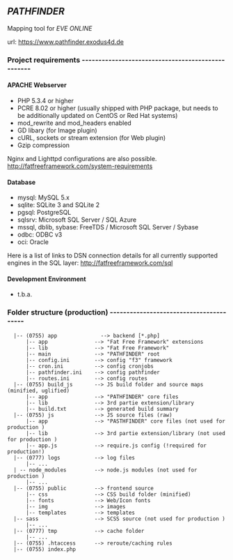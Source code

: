 ## *PATHFINDER*
Mapping tool for *EVE ONLINE*

url: https://www.pathfinder.exodus4d.de

### Project requirements --------------------------------------------------
#### APACHE Webserver 
  - PHP 5.3.4 or higher
  - PCRE 8.02 or higher (usually shipped with PHP package, but needs to be additionally updated on CentOS or Red Hat systems)
  - mod_rewrite and mod_headers enabled
  - GD libary (for Image plugin)
  - cURL, sockets or stream extension (for Web plugin)
  - Gzip compression
  
  Nginx and Lighttpd configurations are also possible.
  http://fatfreeframework.com/system-requirements
#### Database
  - mysql: MySQL 5.x
  - sqlite: SQLite 3 and SQLite 2
  - pgsql: PostgreSQL
  - sqlsrv: Microsoft SQL Server / SQL Azure
  - mssql, dblib, sybase: FreeTDS / Microsoft SQL Server / Sybase
  - odbc: ODBC v3
  - oci: Oracle

  Here is a list of links to DSN connection details for all currently supported engines in the SQL layer:
  http://fatfreeframework.com/sql
#### Development Environment
  - t.b.a.

### Folder structure (production) ----------------------------------------

```
  |-- (0755) app              --> backend [*.php]
      |-- app               --> "Fat Free Framework" extensions
      |-- lib               --> "Fat Free Framework"
      |-- main              --> "PATHFINDER" root
      |-- config.ini        --> config "f3" framework
      |-- cron.ini          --> config cronjobs
      |-- pathfinder.ini    --> config pathfinder
      |-- routes.ini        --> config routes
  |-- (0755) build_js       --> JS build folder and source maps (minified, uglified)
      |-- app               --> "PATHFINDER" core files
      |-- lib               --> 3rd partie extension/library
      |-- build.txt         --> generated build summary
  |-- (0755) js             --> JS source files (raw)
      |-- app               --> "PASTHFINDER" core files (not used for production )
      |-- lib               --> 3rd partie extension/library (not used for production )
      |-- app.js            --> require.js config (!required for production!)
  |-- (0777) logs           --> log files
      |-- ...
  | -- node_modules         --> node.js modules (not used for production )     
      |-- ...
  |-- (0755) public         --> frontend source
      |-- css               --> CSS build folder (minified)
      |-- fonts             --> Web/Icon fonts
      |-- img               --> images
      |-- templates         --> templates
  |-- sass                  --> SCSS source (not used for production )
      |-- ...
  |-- (0777) tmp            --> cache folder
      |-- ...
  |-- (0755) .htaccess      --> reroute/caching rules
  |-- (0755) index.php
```

